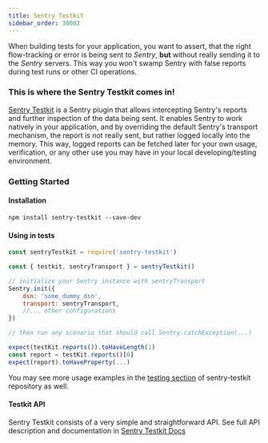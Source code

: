 ```yaml
---
title: Sentry Testkit
sidebar_order: 30002
---
```


When building tests for your application, you want to assert, that the right flow-tracking or error is being sent to *Sentry*, **but** without really sending it to the *Sentry* servers. This way you won't swamp Sentry with false reports during test runs or other CI operations.

### This is where the Sentry Testkit comes in!
[Sentry Testkit](https://wix.github.io/sentry-testkit/) is a Sentry plugin that allows intercepting Sentry's reports and further inspection of the data being sent. It enables Sentry to work natively in your application, and by overriding the default Sentry's transport mechanism, the report is not really sent, but rather logged locally into the memory. This way, logged reports can be fetched later for your own usage, verification, or any other use you may have in your local developing/testing environment.

### Getting Started
#### Installation
```
npm install sentry-testkit --save-dev
```

#### Using in tests
```javascript
const sentryTestkit = require('sentry-testkit')

const { testkit, sentryTransport } = sentryTestkit()

// initialize your Sentry instance with sentryTransport
Sentry.init({
    dsn: 'some_dummy_dsn',
    transport: sentryTransport,
    //... other configurations
})

// then run any scenario that should call Sentry.catchException(...)

expect(testKit.reports()).toHaveLength(1)
const report = testKit.reports()[0]
expect(report).toHaveProperty(...)
```

You may see more usage examples in the [testing section](https://github.com/wix/sentry-testkit/tree/master/test) of sentry-testkit repository as well.

#### Testkit API
Sentry Testkit consists of a very simple and straightforward API.
See full API description and documentation in [Sentry Testkit Docs](https://wix.github.io/sentry-testkit/)
